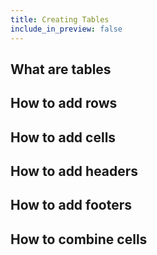 ```yaml
---
title: Creating Tables
include_in_preview: false
---
```


## What are tables

## How to add rows

## How to add cells

## How to add headers

## How to add footers

## How to combine cells
